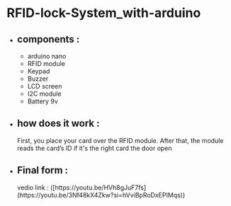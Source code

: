 # RFID-lock-System_with-arduino
<p></p>
<ul>
<li><h2>components : </h2></li>
<ul>
    <li>arduino nano</li>
    <li>RFID module</li>
    <li>Keypad</li>
    <liServo motor</li>
    <li>Buzzer</li>
    <li>LCD screen</li>
    <li>I2C module</li>
    <li>Battery 9v</li>
</ul>
<li><h2>how does it work : </h2></li>
<p>First, you place your card over the RFID module. After that, the module reads the card’s ID if it's the right card the door open</p>
</ul>
 <ul>
       <li><h2>Final form : </h2></li> 
     <p>vedio link : ([https://youtu.be/HVh8gJuF7fs](https://youtu.be/3Nf48kX4Zkw?si=hVviBpRoDxEPIMqs))</p>
 </ul>
  
    
       
   

